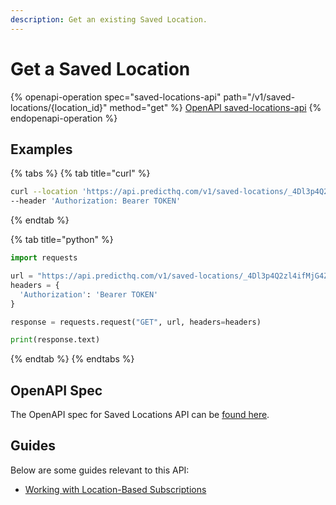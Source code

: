 ```yaml
---
description: Get an existing Saved Location.
---
```


# Get a Saved Location

{% openapi-operation spec="saved-locations-api" path="/v1/saved-locations/{location_id}" method="get" %}
[OpenAPI saved-locations-api](https://raw.githubusercontent.com/predicthq/api-specs/refs/heads/main/openapi/saved-locations-api.yaml)
{% endopenapi-operation %}

## Examples

{% tabs %}
{% tab title="curl" %}
```bash
curl --location 'https://api.predicthq.com/v1/saved-locations/_4Dl3p4Q2zl4ifMjG4Z3ew' \
--header 'Authorization: Bearer TOKEN'
```
{% endtab %}

{% tab title="python" %}
```python
import requests

url = "https://api.predicthq.com/v1/saved-locations/_4Dl3p4Q2zl4ifMjG4Z3ew"
headers = {
  'Authorization': 'Bearer TOKEN'
}

response = requests.request("GET", url, headers=headers)

print(response.text)
```
{% endtab %}
{% endtabs %}

## OpenAPI Spec

The OpenAPI spec for Saved Locations API can be [found here](https://api.predicthq.com/docs/?urls.primaryName=Saved+Locations+API).

## Guides

Below are some guides relevant to this API:

* [Working with Location-Based Subscriptions](https://app.gitbook.com/s/tNhzHETmXsrWeVBndqqJ/getting-started/guides/geolocation-guides/searching-by-location/working-with-location-based-subscriptions)
